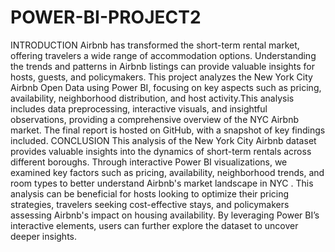 # POWER-BI-PROJECT2
INTRODUCTION
Airbnb has transformed the short-term rental market, offering travelers a wide range of accommodation options. Understanding the trends and patterns in Airbnb listings can provide valuable insights for hosts, guests, and policymakers. This project analyzes the New York City Airbnb Open Data using Power BI, focusing on key aspects such as pricing, availability, neighborhood distribution, and host activity.This analysis includes data preprocessing, interactive visuals, and insightful observations, providing a comprehensive overview of the NYC Airbnb market. The final report is hosted on GitHub, with a snapshot of key findings included.
CONCLUSION
This analysis of the New York City Airbnb dataset provides valuable insights into the dynamics of short-term rentals across different boroughs. Through interactive Power BI visualizations, we examined key factors such as pricing, availability, neighborhood trends, and room types to better understand Airbnb's market landscape in NYC . This analysis can be beneficial for hosts looking to optimize their pricing strategies, travelers seeking cost-effective stays, and policymakers assessing Airbnb's impact on housing availability. By leveraging Power BI’s interactive elements, users can further explore the dataset to uncover deeper insights.
